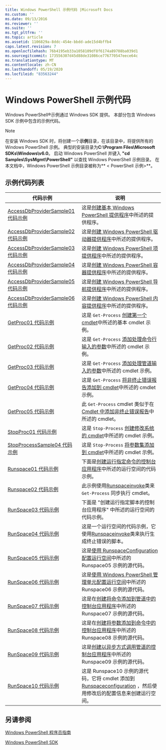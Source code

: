 ```yaml
---
title: Windows PowerShell 示例代码 |Microsoft Docs
ms.custom: ''
ms.date: 09/13/2016
ms.reviewer: ''
ms.suite: ''
ms.tgt_pltfrm: ''
ms.topic: article
ms.assetid: 1106829a-8ddc-454e-bbdd-ade15d4bffb4
caps.latest.revision: 7
ms.openlocfilehash: 76b4195eb33a1058109df8f6174a89708ba039d1
ms.sourcegitcommit: 173556307d45d88de31086ce776770547eece64c
ms.translationtype: MT
ms.contentlocale: zh-CN
ms.lasthandoff: 05/19/2020
ms.locfileid: "83563244"
---
```

# <a name="windows-powershell-sample-code"></a>Windows PowerShell 示例代码

Windows PowerShell®示例通过 Windows SDK 提供。 本部分包含 Windows SDK 示例中包含的示例代码。

> [!NOTE]
> 在安装 Windows SDK 时，将创建一个**示例**目录，在该目录中，将提供所有的 Windows PowerShell 示例。 典型的安装目录为**C:\Program Files\Microsoft SDKs\Windows\v6.0**。 启动 Windows PowerShell 并键入 **"cd Samples\SysMgmt\PowerShell"** 以查找 Windows PowerShell 示例目录。 在本文档中，Windows PowerShell 示例目录被称为** \< PowerShell 示例>**。

## <a name="sample-code-listing"></a>示例代码列表

|                                    代码示例                                    |                                                                                                                                           说明                                                                                                                                           |
| --------------------------------------------------------------------------------- | ----------------------------------------------------------------------------------------------------------------------------------------------------------------------------------------------------------------------------------------------------------------------------------------------- |
| [AccessDbProviderSample01 代码示例](./accessdbprovidersample01-code-sample.md) | 这是[创建基本 Windows PowerShell 提供程序](./creating-a-basic-windows-powershell-provider.md)中所述的提供程序。                                                                                                                                                            |
| [AccessDbProviderSample02 代码示例](./accessdbprovidersample02-code-sample.md) | 这是[创建 Windows PowerShell 驱动器提供程序](./creating-a-windows-powershell-drive-provider.md)中所述的提供程序。                                                                                                                                                            |
| [AccessDbProviderSample03 代码示例](./accessdbprovidersample03-code-sample.md) | 这是[创建 Windows PowerShell 项提供程序](./creating-a-windows-powershell-item-provider.md)中所述的提供程序。                                                                                                                                                              |
| [AccessDbProviderSample04 代码示例](./accessdbprovidersample04-code-sample.md) | 这是[创建 Windows PowerShell 容器提供程序](./creating-a-windows-powershell-container-provider.md)中所述的提供程序。                                                                                                                                                    |
| [AccessDbProviderSample05 代码示例](./accessdbprovidersample05-code-sample.md) | 这是[创建 Windows PowerShell 导航提供程序](./creating-a-windows-powershell-navigation-provider.md)中所述的提供程序。                                                                                                                                                  |
| [AccessDbProviderSample06 代码示例](./accessdbprovidersample06-code-sample.md) | 这是[创建 Windows PowerShell 内容提供程序](./creating-a-windows-powershell-content-provider.md)中所述的提供程序。                                                                                                                                                        |
| [GetProc01 代码示例](./getproc01-code-samples.md)                             | 这是 `Get-Process` [创建第一个 cmdlet](../cmdlet/creating-a-cmdlet-without-parameters.md)中所述的基本 cmdlet 示例。                                                                                                                                                     |
| [GetProc02 代码示例](./getproc02-code-samples.md)                             | 这是 `Get-Process` [添加处理命令行输入的参数](../cmdlet/adding-parameters-that-process-command-line-input.md)中所述的 cmdlet 示例。                                                                                                                       |
| [GetProc03 代码示例](./getproc03-code-samples.md)                             | 这是 `Get-Process` [添加处理管道输入的参数](../cmdlet/adding-parameters-that-process-pipeline-input.md)中所述的 cmdlet 示例。                                                                                                                               |
| [GetProc04 代码示例](./getproc04-code-samples.md)                             | 这是 `Get-Process` [将非终止错误报告添加到 cmdlet](../cmdlet/adding-non-terminating-error-reporting-to-your-cmdlet.md)中所述的 cmdlet 示例。                                                                                                                |
| [GetProc05 代码示例](./getproc05-code-samples.md)                             | 此 `Get-Process` cmdlet 类似于在[Cmdlet 中添加非终止错误报告](../cmdlet/adding-non-terminating-error-reporting-to-your-cmdlet.md)中所述的 cmdlet。                                                                                                     |
| [StopProc01 代码示例](./stopproc01-code-samples.md)                           | 这是 `Stop-Process` [创建修改系统的 cmdlet](../cmdlet/creating-a-cmdlet-that-modifies-the-system.md)中所述的 cmdlet 示例。                                                                                                                                    |
| [StopProcessSample04 代码示例](./stopprocesssample04-code-samples.md)         | 这是 `Stop-Process` [将参数集添加到 cmdlet](../cmdlet/adding-parameter-sets-to-a-cmdlet.md)中所述的 cmdlet 示例。                                                                                                                                                      |
| [Runspace01 代码示例](./runspace01-code-samples.md)                           | 下面是[创建运行指定命令的控制台应用程序](/dotnet/csharp/programming-guide/inside-a-program/hello-world-your-first-program)中所述的运行空间的代码示例。                                                                                      |
| [Runspace02 代码示例](./runspace02-code-samples.md)                           | 此示例使用[Runspaceinvoke](/dotnet/api/System.Management.Automation.RunspaceInvoke)类来 `Get-Process` 同步执行 cmdlet。                                                                                                            |
| [RunSpace03 代码示例](./runspace03-code-samples.md)                           | 下面是 "创建运行指定脚本的控制台应用程序" 中所述的运行空间的代码示例。                                                                                                                                                                         |
| [RunSpace04 代码示例](./runspace04-code-samples.md)                           | 这是一个运行空间的代码示例，它使用[Runspaceinvoke](/dotnet/api/System.Management.Automation.RunspaceInvoke)类来执行生成终止错误的脚本。                                                                         |
| [RunSpace05 代码示例](./runspace05-code-sample.md)                             | 这是[使用 RunspaceConfiguration 配置运行空间](https://msdn.microsoft.com/42681d19-2d05-4975-befd-afb1990e79b2)中所述的 Runspace05 示例的源代码。                                                                                                           |
| [RunSpace06 代码示例](./runspace06-code-sample.md)                             | 这是[使用 Windows PowerShell 管理单元配置运行空间](https://msdn.microsoft.com/a7289ee8-9732-49ee-91c7-d533e9538b83)中所述的 Runspace06 示例的源代码。                                                                                                    |
| [RunSpace07 代码示例](./runspace07-code-sample.md)                             | 这是在[创建将命令添加到管道中的控制台应用程序](https://msdn.microsoft.com/01eb7808-e97b-4905-80be-9e2fa38c262e)中所述的 Runspace07 示例的源代码。                                                                                              |
| [RunSpace08 代码示例](./runspace08-code-sample.md)                             | 这是在[创建将参数添加到命令中的控制台应用程序](https://msdn.microsoft.com/848b2b46-60f1-4a86-b448-cfc7c0cccfba)中所述的 Runspace08 示例的源代码。                                                                                             |
| [RunSpace09 代码示例](./runspace09-code-sample.md)                             | 这是[创建以异步方式调用管道的控制台应用程序](https://msdn.microsoft.com/198c1c94-2a06-457e-93ce-c0d910618e47)中所述的 Runspace09 示例的源代码。                                                                                        |
| [RunSpace10 代码示例](./runspace10-code-sample.md)                             | 这是 Runspace10 示例的源代码，它将 cmdlet 添加到[Runspaceconfiguration](/dotnet/api/System.Management.Automation.Runspaces.RunspaceConfiguration) ，然后使用修改后的配置信息来创建运行空间。 |

## <a name="see-also"></a>另请参阅

[Windows PowerShell 程序员指南](./windows-powershell-programmer-s-guide.md)

[Windows PowerShell SDK](../windows-powershell-reference.md)
